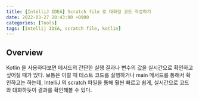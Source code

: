 ```yaml
---
title: [IntelliJ IDEA] Scratch file 로 대화형 코드 작성하기
date: 2022-03-27 20:43:00 +0900
categories: [Tools]
tags: [Intellij IDEA, scratch file, kotlin]
---
```


## Overview

Kotlin 을 사용하다보면 메서드의 간단한 실행 결과나 변수의 값을 실시간으로 확인하고 싶어질 때가 있다. 보통은 이럴 때 테스트 코드를 실행하거나 main 메서드를 통해서 확인하고는 하는데, IntelliJ 의 scratch 파일을 통해 훨씬 빠르고 쉽게, 실시간으로 코드와 대화하듯이 결과를 확인해볼 수 있다.


